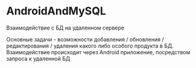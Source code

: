 # AndroidAndMySQL

Взаимодействие с БД на удаленном сервере

Основные задачи - возможности добавления / обновления / редактирования / удаления какого либо особого продукта в БД.
Взаимодействие происходит через Android приложение, посредством запроса к удаленной БД
